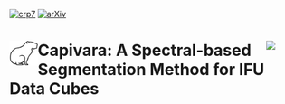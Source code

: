 [![crp7](https://img.shields.io/badge/CRP-%237-%23ED9145?labelColor=%23ED9145&color=%2321609D)](https://cosmostatistics-initiative.org/residence-programs/crp7/)
[![arXiv](https://img.shields.io/badge/arXiv-astro--ph%2F2404.18165-%23ED9145?labelColor=%23ED9145&color=%2321609D)](https://arxiv.org/abs/2410.21962) 


# [<img align="left" src="images/capivara.jpeg" width="50">  <img align="right" src="images/coin_logo.png" width="50">](https://cosmostatistics-initiative.org/) Capivara: A Spectral-based Segmentation Method for IFU Data Cubes




